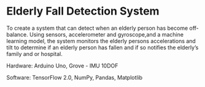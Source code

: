 # Elderly Fall Detection System

To create a system that can detect when an elderly person has become off-balance. Using sensors, accelerometer and gyroscope,and a machine learning model, the system monitors the elderly persons accelerations and tilt to determine if an elderly person has fallen and if so notifies the elderly’s family and or hospital. 


Hardware: Arduino Uno, Grove - IMU 10DOF

Software: TensorFlow 2.0, NumPy, Pandas, Matplotlib
